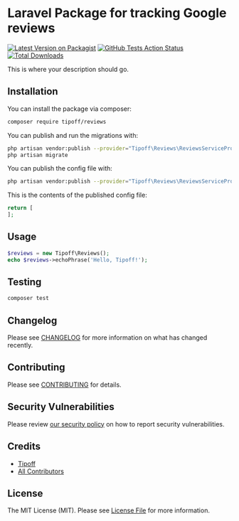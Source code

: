 # Laravel Package for tracking Google reviews

[![Latest Version on Packagist](https://img.shields.io/packagist/v/tipoff/reviews.svg?style=flat-square)](https://packagist.org/packages/tipoff/reviews)
[![GitHub Tests Action Status](https://img.shields.io/github/workflow/status/tipoff/reviews/run-tests?label=tests)](https://github.com/tipoff/reviews/actions?query=workflow%3ATests+branch%3Amaster)
[![Total Downloads](https://img.shields.io/packagist/dt/tipoff/reviews.svg?style=flat-square)](https://packagist.org/packages/tipoff/reviews)


This is where your description should go.

## Installation

You can install the package via composer:

```bash
composer require tipoff/reviews
```

You can publish and run the migrations with:

```bash
php artisan vendor:publish --provider="Tipoff\Reviews\ReviewsServiceProvider" --tag="reviews-migrations"
php artisan migrate
```

You can publish the config file with:
```bash
php artisan vendor:publish --provider="Tipoff\Reviews\ReviewsServiceProvider" --tag="reviews-config"
```

This is the contents of the published config file:

```php
return [
];
```

## Usage

```php
$reviews = new Tipoff\Reviews();
echo $reviews->echoPhrase('Hello, Tipoff!');
```

## Testing

```bash
composer test
```

## Changelog

Please see [CHANGELOG](CHANGELOG.md) for more information on what has changed recently.

## Contributing

Please see [CONTRIBUTING](.github/CONTRIBUTING.md) for details.

## Security Vulnerabilities

Please review [our security policy](../../security/policy) on how to report security vulnerabilities.

## Credits

- [Tipoff](https://github.com/tipoff)
- [All Contributors](../../contributors)

## License

The MIT License (MIT). Please see [License File](LICENSE.md) for more information.
